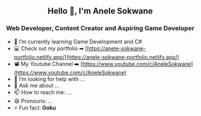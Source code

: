 <h2 align="center"> Hello 👋, I'm Anele Sokwane</h3>
<h3 align="center">Web Developer, Content Creator and Aspiring Game Developer</h3>


- 🌱 I’m currently learning Game Development and C#
- 💻 Check out my portfolio ➡ [https://anele-sokwane-portfolio.netlify.app/](https://anele-sokwane-portfolio.netlify.app/)
- 📽 My Youtube Channel ➡ [https://www.youtube.com/c/AneleSokwane](https://www.youtube.com/c/AneleSokwane)
- 🤔 I’m looking for help with ...
- 💬 Ask me about ...
- 📫 How to reach me: ...
- 😄 Pronouns: ...
- ⚡ Fun fact: <b>Goku</b>
